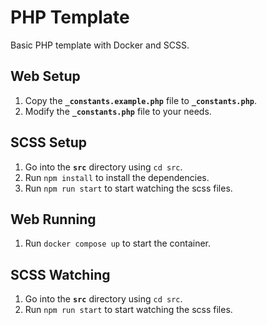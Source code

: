# PHP Template

Basic PHP template with Docker and SCSS.

## Web Setup
1. Copy the **`_constants.example.php`** file to **`_constants.php`**.
2. Modify the **`_constants.php`** file to your needs.

## SCSS Setup
1. Go into the **`src`** directory using `cd src`.
2. Run `npm install` to install the dependencies.
3. Run `npm run start` to start watching the scss files.

## Web Running
1. Run `docker compose up` to start the container.

## SCSS Watching
1. Go into the **`src`** directory using `cd src`.
2. Run `npm run start` to start watching the scss files.
